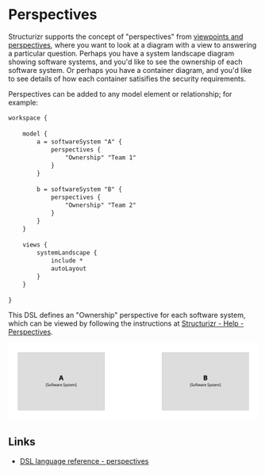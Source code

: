 # Perspectives

Structurizr supports the concept of "perspectives" from [viewpoints and perspectives](https://www.viewpoints-and-perspectives.info/home/perspectives/), where you want to look at a diagram with a view to answering a particular question.
Perhaps you have a system landscape diagram showing software systems, and you'd like to see the ownership of each software system.
Or perhaps you have a container diagram, and you'd like to see details of how each container satisifies the security requirements.

Perspectives can be added to any model element or relationship; for example:

```
workspace {

    model {
        a = softwareSystem "A" {
            perspectives {
                "Ownership" "Team 1"
            }
        }
        
        b = softwareSystem "B" {
            perspectives {
                "Ownership" "Team 2"
            }
        }
    }

    views {
        systemLandscape {
            include *
            autoLayout
        }
    }
    
}
```

This DSL defines an "Ownership" perspective for each software system, which can be viewed by following the instructions at [Structurizr - Help - Perspectives](https://structurizr.com/help/perspectives).

[![](example-1.png)](http://structurizr.com/dsl?src=https://raw.githubusercontent.com/structurizr/dsl/master/docs/cookbook/perspectives/example-1.dsl&perspective=Ownership)

## Links

- [DSL language reference - perspectives](https://github.com/structurizr/dsl/blob/master/docs/language-reference.md#perspectives)